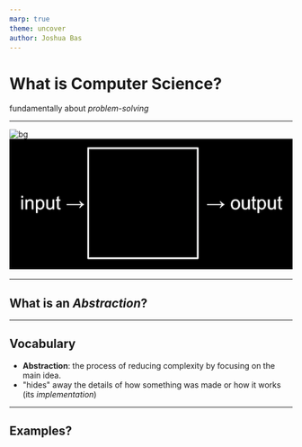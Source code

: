 ```yaml
---
marp: true
theme: uncover
author: Joshua Bas
---
```


# What is **Computer Science**?

fundamentally about *problem-solving*

---

![bg](black)
![bg contain](input_output.png)

---

## What is an ***Abstraction***?

---

## Vocabulary

* **Abstraction**: the process of reducing complexity by focusing on the main idea.
* "hides" away the details of how something was made or how it works (its *implementation*)

---

## Examples?
